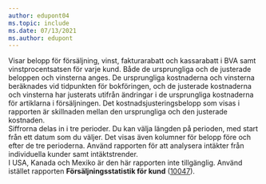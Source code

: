 ```yaml
---
author: edupont04
ms.topic: include
ms.date: 07/13/2021
ms.author: edupont
---
```

Visar belopp för försäljning, vinst, fakturarabatt och kassarabatt i BVA samt vinstprocentsatsen för varje kund. Både de ursprungliga och de justerade beloppen och vinsterna anges. De ursprungliga kostnaderna och vinsterna beräknades vid tidpunkten för bokföringen, och de justerade kostnaderna och vinsterna har justerats utifrån ändringar i de ursprungliga kostnaderna för artiklarna i försäljningen. Det kostnadsjusteringsbelopp som visas i rapporten är skillnaden mellan den ursprungliga och den justerade kostnaden.<br>Siffrorna delas in i tre perioder. Du kan välja längden på perioden, med start från ett datum som du väljer. Det visas även kolumner för belopp före och efter de tre perioderna. Använd rapporten för att analysera intäkter från individuella kunder samt intäktstrender.<br>I USA, Kanada och Mexiko är den här rapporten inte tillgänglig. Använd istället rapporten **Försäljningsstatistik för kund** ([10047](https://businesscentral.dynamics.com?report=10047)).

